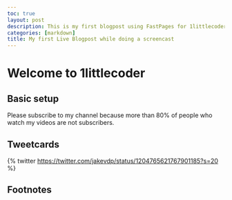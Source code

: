 ```yaml
---
toc: true
layout: post
description: This is my first blogpost using FastPages for 1littlecoder video demo
categories: [markdown]
title: My first Live Blogpost while doing a screencast
---
```

# Welcome to 1littlecoder

## Basic setup

Please subscribe to my channel because more than 80% of people who watch my videos are not subscribers. 


## Tweetcards

{% twitter https://twitter.com/jakevdp/status/1204765621767901185?s=20 %}


## Footnotes



[^1]: This is the footnote.

